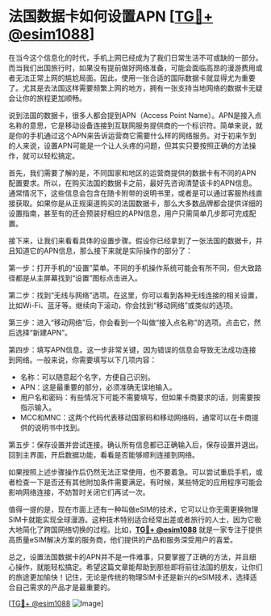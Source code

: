 # 法国数据卡如何设置APN [[TG💪+ @esim1088](https://t.me/s/esim1088)]

在当今这个信息化的时代，手机上网已经成为了我们日常生活不可或缺的一部分。而当我们出国旅行时，如果没有提前做好网络准备，可能会面临高昂的漫游费用或者无法正常上网的尴尬局面。因此，使用一张合适的国际数据卡就显得尤为重要了。尤其是去法国这样需要频繁上网的地方，拥有一张支持当地网络的数据卡无疑会让你的旅程更加顺畅。

说到法国的数据卡，很多人都会提到APN（Access Point Name）。APN是接入点名称的意思，它是移动设备连接到互联网服务提供商的一个标识符。简单来说，就是你的手机通过这个APN来告诉运营商它需要什么样的网络服务。对于初来乍到的人来说，设置APN可能是一个让人头疼的问题，但其实只要按照正确的方法操作，就可以轻松搞定。

首先，我们需要了解的是，不同国家和地区的运营商提供的数据卡有不同的APN配置要求。所以，在购买法国的数据卡之前，最好先咨询清楚该卡的APN信息。通常情况下，这些信息会包含在随卡附带的说明书里，或者是可以通过客服热线直接获取。如果你是从正规渠道购买的法国数据卡，那么大多数品牌都会提供详细的设置指南，甚至有的还会预装好相应的APN信息，用户只需简单几步即可完成配置。

接下来，让我们来看看具体的设置步骤。假设你已经拿到了一张法国的数据卡，并且知道它的APN信息，那么接下来就是实际操作的部分了：

第一步：打开手机的“设置”菜单。不同的手机操作系统可能会有所不同，但大致路径都是从主屏幕找到“设置”图标点击进入。

第二步：找到“无线与网络”选项。在这里，你可以看到各种无线连接的相关设置，比如Wi-Fi、蓝牙等。继续向下滚动，你会找到“移动网络”或类似的选项。

第三步：进入“移动网络”后，你会看到一个叫做“接入点名称”的选项。点击它，然后选择“新建APN”。

第四步：填写APN信息。这一步非常关键，因为错误的信息会导致无法成功连接到网络。一般来说，你需要填写以下几项内容：
- 名称：可以随意起个名字，方便自己识别。
- APN：这是最重要的部分，必须准确无误地输入。
- 用户名和密码：有些情况下可能不需要填写，但如果卡商要求的话，则需要按指示输入。
- MCC和MNC：这两个代码代表移动国家码和移动网络码，通常可以在卡商提供的说明书中找到。

第五步：保存设置并尝试连接。确认所有信息都已正确输入后，保存设置并退出。回到主界面，开启数据功能，看看是否能够顺利连接到网络。

如果按照上述步骤操作后仍然无法正常使用，也不要着急。可以尝试重启手机，或者检查一下是否还有其他附加条件需要满足。有时候，某些特定的应用程序可能会影响网络连接，不妨暂时关闭它们再试一次。

值得一提的是，现在市面上还有一种叫做eSIM的技术，它可以让你无需更换物理SIM卡就能实现全球漫游。这种技术特别适合经常出差或者旅行的人士，因为它极大地简化了跨国网络切换的过程。比如，**[TG💪+ @esim1088](https://t.me/s/esim1088)** 就是一家专注于提供高质量eSIM解决方案的服务商，他们提供的产品和服务深受用户的喜爱。

总之，设置法国数据卡的APN并不是一件难事，只要掌握了正确的方法，并且细心操作，就能轻松搞定。希望这篇文章能帮助到那些即将前往法国的朋友，让你们的旅途更加愉快！记住，无论是传统的物理SIM卡还是新兴的eSIM技术，选择适合自己需求的产品才是最重要的。

[[TG💪+ @esim1088](https://t.me/s/esim1088) ![Image](https://i.postimg.cc/4NQfJmqS/Snipaste-2025-05-13-00-14-12.png)]